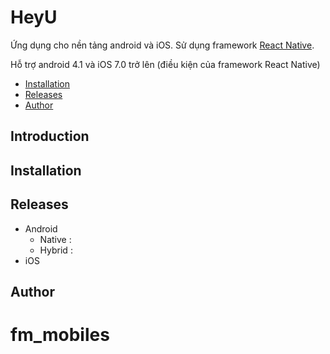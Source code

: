# HeyU

Ứng dụng cho nền tảng android và iOS. Sử dụng framework [React Native](https://facebook.github.io/react-native/).

Hỗ trợ android 4.1 và iOS 7.0 trở lên (điều kiện của framework React Native)

- [Installation](#Installation)
- [Releases](#Releases)
- [Author](#Author)

## Introduction

## Installation

## Releases
* Android
  * Native :
  * Hybrid :
* iOS

## Author
# fm_mobiles
